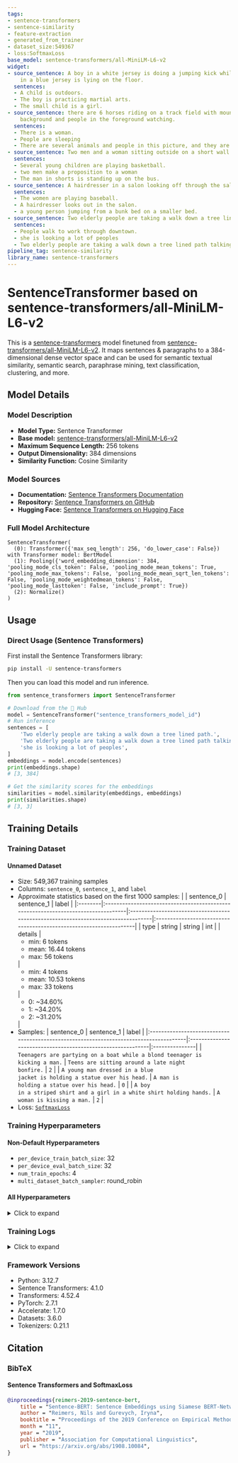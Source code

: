 ```yaml
---
tags:
- sentence-transformers
- sentence-similarity
- feature-extraction
- generated_from_trainer
- dataset_size:549367
- loss:SoftmaxLoss
base_model: sentence-transformers/all-MiniLM-L6-v2
widget:
- source_sentence: A boy in a white jersey is doing a jumping kick while another boy
    in a blue jersey is lying on the floor.
  sentences:
  - A child is outdoors.
  - The boy is practicing martial arts.
  - The small child is a girl.
- source_sentence: there are 6 horses riding on a track field with mountains in the
    background and people in the foreground watching.
  sentences:
  - There is a woman.
  - People are sleeping
  - There are several animals and people in this picture, and they are all outside.
- source_sentence: Two men and a woman sitting outside on a short wall and talking.
  sentences:
  - Several young children are playing basketball.
  - two men make a proposition to a woman
  - The man in shorts is standing up on the bus.
- source_sentence: A hairdresser in a salon looking off through the salon.
  sentences:
  - The women are playing baseball.
  - A hairdresser looks out in the salon.
  - a young person jumping from a bunk bed on a smaller bed.
- source_sentence: Two elderly people are taking a walk down a tree lined path.
  sentences:
  - People walk to work through downtown.
  - she is looking a lot of peoples
  - Two elderly people are taking a walk down a tree lined path talking about life.
pipeline_tag: sentence-similarity
library_name: sentence-transformers
---
```


# SentenceTransformer based on sentence-transformers/all-MiniLM-L6-v2

This is a [sentence-transformers](https://www.SBERT.net) model finetuned from [sentence-transformers/all-MiniLM-L6-v2](https://huggingface.co/sentence-transformers/all-MiniLM-L6-v2). It maps sentences & paragraphs to a 384-dimensional dense vector space and can be used for semantic textual similarity, semantic search, paraphrase mining, text classification, clustering, and more.

## Model Details

### Model Description
- **Model Type:** Sentence Transformer
- **Base model:** [sentence-transformers/all-MiniLM-L6-v2](https://huggingface.co/sentence-transformers/all-MiniLM-L6-v2) <!-- at revision c9745ed1d9f207416be6d2e6f8de32d1f16199bf -->
- **Maximum Sequence Length:** 256 tokens
- **Output Dimensionality:** 384 dimensions
- **Similarity Function:** Cosine Similarity
<!-- - **Training Dataset:** Unknown -->
<!-- - **Language:** Unknown -->
<!-- - **License:** Unknown -->

### Model Sources

- **Documentation:** [Sentence Transformers Documentation](https://sbert.net)
- **Repository:** [Sentence Transformers on GitHub](https://github.com/UKPLab/sentence-transformers)
- **Hugging Face:** [Sentence Transformers on Hugging Face](https://huggingface.co/models?library=sentence-transformers)

### Full Model Architecture

```
SentenceTransformer(
  (0): Transformer({'max_seq_length': 256, 'do_lower_case': False}) with Transformer model: BertModel 
  (1): Pooling({'word_embedding_dimension': 384, 'pooling_mode_cls_token': False, 'pooling_mode_mean_tokens': True, 'pooling_mode_max_tokens': False, 'pooling_mode_mean_sqrt_len_tokens': False, 'pooling_mode_weightedmean_tokens': False, 'pooling_mode_lasttoken': False, 'include_prompt': True})
  (2): Normalize()
)
```

## Usage

### Direct Usage (Sentence Transformers)

First install the Sentence Transformers library:

```bash
pip install -U sentence-transformers
```

Then you can load this model and run inference.
```python
from sentence_transformers import SentenceTransformer

# Download from the 🤗 Hub
model = SentenceTransformer("sentence_transformers_model_id")
# Run inference
sentences = [
    'Two elderly people are taking a walk down a tree lined path.',
    'Two elderly people are taking a walk down a tree lined path talking about life.',
    'she is looking a lot of peoples',
]
embeddings = model.encode(sentences)
print(embeddings.shape)
# [3, 384]

# Get the similarity scores for the embeddings
similarities = model.similarity(embeddings, embeddings)
print(similarities.shape)
# [3, 3]
```

<!--
### Direct Usage (Transformers)

<details><summary>Click to see the direct usage in Transformers</summary>

</details>
-->

<!--
### Downstream Usage (Sentence Transformers)

You can finetune this model on your own dataset.

<details><summary>Click to expand</summary>

</details>
-->

<!--
### Out-of-Scope Use

*List how the model may foreseeably be misused and address what users ought not to do with the model.*
-->

<!--
## Bias, Risks and Limitations

*What are the known or foreseeable issues stemming from this model? You could also flag here known failure cases or weaknesses of the model.*
-->

<!--
### Recommendations

*What are recommendations with respect to the foreseeable issues? For example, filtering explicit content.*
-->

## Training Details

### Training Dataset

#### Unnamed Dataset

* Size: 549,367 training samples
* Columns: <code>sentence_0</code>, <code>sentence_1</code>, and <code>label</code>
* Approximate statistics based on the first 1000 samples:
  |         | sentence_0                                                                        | sentence_1                                                                        | label                                                              |
  |:--------|:----------------------------------------------------------------------------------|:----------------------------------------------------------------------------------|:-------------------------------------------------------------------|
  | type    | string                                                                            | string                                                                            | int                                                                |
  | details | <ul><li>min: 6 tokens</li><li>mean: 16.44 tokens</li><li>max: 56 tokens</li></ul> | <ul><li>min: 4 tokens</li><li>mean: 10.53 tokens</li><li>max: 33 tokens</li></ul> | <ul><li>0: ~34.60%</li><li>1: ~34.20%</li><li>2: ~31.20%</li></ul> |
* Samples:
  | sentence_0                                                                             | sentence_1                                                  | label          |
  |:---------------------------------------------------------------------------------------|:------------------------------------------------------------|:---------------|
  | <code>Teenagers are partying on a boat while a blond teenager is kicking a man.</code> | <code>Teens are sitting around a late night bonfire.</code> | <code>2</code> |
  | <code>A young man dressed in a blue jacket is holding a statue over his head.</code>   | <code>A man is holding a statue over his head.</code>       | <code>0</code> |
  | <code>A boy in a striped shirt and a girl in a white shirt holding hands.</code>       | <code>A woman is kissing a man.</code>                      | <code>2</code> |
* Loss: [<code>SoftmaxLoss</code>](https://sbert.net/docs/package_reference/sentence_transformer/losses.html#softmaxloss)

### Training Hyperparameters
#### Non-Default Hyperparameters

- `per_device_train_batch_size`: 32
- `per_device_eval_batch_size`: 32
- `num_train_epochs`: 4
- `multi_dataset_batch_sampler`: round_robin

#### All Hyperparameters
<details><summary>Click to expand</summary>

- `overwrite_output_dir`: False
- `do_predict`: False
- `eval_strategy`: no
- `prediction_loss_only`: True
- `per_device_train_batch_size`: 32
- `per_device_eval_batch_size`: 32
- `per_gpu_train_batch_size`: None
- `per_gpu_eval_batch_size`: None
- `gradient_accumulation_steps`: 1
- `eval_accumulation_steps`: None
- `torch_empty_cache_steps`: None
- `learning_rate`: 5e-05
- `weight_decay`: 0.0
- `adam_beta1`: 0.9
- `adam_beta2`: 0.999
- `adam_epsilon`: 1e-08
- `max_grad_norm`: 1
- `num_train_epochs`: 4
- `max_steps`: -1
- `lr_scheduler_type`: linear
- `lr_scheduler_kwargs`: {}
- `warmup_ratio`: 0.0
- `warmup_steps`: 0
- `log_level`: passive
- `log_level_replica`: warning
- `log_on_each_node`: True
- `logging_nan_inf_filter`: True
- `save_safetensors`: True
- `save_on_each_node`: False
- `save_only_model`: False
- `restore_callback_states_from_checkpoint`: False
- `no_cuda`: False
- `use_cpu`: False
- `use_mps_device`: False
- `seed`: 42
- `data_seed`: None
- `jit_mode_eval`: False
- `use_ipex`: False
- `bf16`: False
- `fp16`: False
- `fp16_opt_level`: O1
- `half_precision_backend`: auto
- `bf16_full_eval`: False
- `fp16_full_eval`: False
- `tf32`: None
- `local_rank`: 0
- `ddp_backend`: None
- `tpu_num_cores`: None
- `tpu_metrics_debug`: False
- `debug`: []
- `dataloader_drop_last`: False
- `dataloader_num_workers`: 0
- `dataloader_prefetch_factor`: None
- `past_index`: -1
- `disable_tqdm`: False
- `remove_unused_columns`: True
- `label_names`: None
- `load_best_model_at_end`: False
- `ignore_data_skip`: False
- `fsdp`: []
- `fsdp_min_num_params`: 0
- `fsdp_config`: {'min_num_params': 0, 'xla': False, 'xla_fsdp_v2': False, 'xla_fsdp_grad_ckpt': False}
- `fsdp_transformer_layer_cls_to_wrap`: None
- `accelerator_config`: {'split_batches': False, 'dispatch_batches': None, 'even_batches': True, 'use_seedable_sampler': True, 'non_blocking': False, 'gradient_accumulation_kwargs': None}
- `deepspeed`: None
- `label_smoothing_factor`: 0.0
- `optim`: adamw_torch
- `optim_args`: None
- `adafactor`: False
- `group_by_length`: False
- `length_column_name`: length
- `ddp_find_unused_parameters`: None
- `ddp_bucket_cap_mb`: None
- `ddp_broadcast_buffers`: False
- `dataloader_pin_memory`: True
- `dataloader_persistent_workers`: False
- `skip_memory_metrics`: True
- `use_legacy_prediction_loop`: False
- `push_to_hub`: False
- `resume_from_checkpoint`: None
- `hub_model_id`: None
- `hub_strategy`: every_save
- `hub_private_repo`: None
- `hub_always_push`: False
- `gradient_checkpointing`: False
- `gradient_checkpointing_kwargs`: None
- `include_inputs_for_metrics`: False
- `include_for_metrics`: []
- `eval_do_concat_batches`: True
- `fp16_backend`: auto
- `push_to_hub_model_id`: None
- `push_to_hub_organization`: None
- `mp_parameters`: 
- `auto_find_batch_size`: False
- `full_determinism`: False
- `torchdynamo`: None
- `ray_scope`: last
- `ddp_timeout`: 1800
- `torch_compile`: False
- `torch_compile_backend`: None
- `torch_compile_mode`: None
- `include_tokens_per_second`: False
- `include_num_input_tokens_seen`: False
- `neftune_noise_alpha`: None
- `optim_target_modules`: None
- `batch_eval_metrics`: False
- `eval_on_start`: False
- `use_liger_kernel`: False
- `eval_use_gather_object`: False
- `average_tokens_across_devices`: False
- `prompts`: None
- `batch_sampler`: batch_sampler
- `multi_dataset_batch_sampler`: round_robin

</details>

### Training Logs
<details><summary>Click to expand</summary>

| Epoch  | Step  | Training Loss |
|:------:|:-----:|:-------------:|
| 0.0291 | 500   | 1.0795        |
| 0.0582 | 1000  | 0.9939        |
| 0.0874 | 1500  | 0.9655        |
| 0.1165 | 2000  | 0.9629        |
| 0.1456 | 2500  | 0.9569        |
| 0.1747 | 3000  | 0.9534        |
| 0.2039 | 3500  | 0.9499        |
| 0.2330 | 4000  | 0.9514        |
| 0.2621 | 4500  | 0.9494        |
| 0.2912 | 5000  | 0.9468        |
| 0.3204 | 5500  | 0.9439        |
| 0.3495 | 6000  | 0.9423        |
| 0.3786 | 6500  | 0.9394        |
| 0.4077 | 7000  | 0.9435        |
| 0.4369 | 7500  | 0.9376        |
| 0.4660 | 8000  | 0.9401        |
| 0.4951 | 8500  | 0.9363        |
| 0.5242 | 9000  | 0.9373        |
| 0.5534 | 9500  | 0.9363        |
| 0.5825 | 10000 | 0.9361        |
| 0.6116 | 10500 | 0.9383        |
| 0.6407 | 11000 | 0.9388        |
| 0.6699 | 11500 | 0.9354        |
| 0.6990 | 12000 | 0.9358        |
| 0.7281 | 12500 | 0.9354        |
| 0.7572 | 13000 | 0.9351        |
| 0.7863 | 13500 | 0.9343        |
| 0.8155 | 14000 | 0.9327        |
| 0.8446 | 14500 | 0.9308        |
| 0.8737 | 15000 | 0.9354        |
| 0.9028 | 15500 | 0.9318        |
| 0.9320 | 16000 | 0.9312        |
| 0.9611 | 16500 | 0.9316        |
| 0.9902 | 17000 | 0.9287        |
| 1.0193 | 17500 | 0.9278        |
| 1.0485 | 18000 | 0.9234        |
| 1.0776 | 18500 | 0.9271        |
| 1.1067 | 19000 | 0.9255        |
| 1.1358 | 19500 | 0.9238        |
| 1.1650 | 20000 | 0.9291        |
| 1.1941 | 20500 | 0.9213        |
| 1.2232 | 21000 | 0.9205        |
| 1.2523 | 21500 | 0.9199        |
| 1.2815 | 22000 | 0.9201        |
| 1.3106 | 22500 | 0.9258        |
| 1.3397 | 23000 | 0.925         |
| 1.3688 | 23500 | 0.924         |
| 1.3979 | 24000 | 0.9239        |
| 1.4271 | 24500 | 0.9224        |
| 1.4562 | 25000 | 0.9207        |
| 1.4853 | 25500 | 0.9235        |
| 1.5144 | 26000 | 0.9222        |
| 1.5436 | 26500 | 0.9283        |
| 1.5727 | 27000 | 0.9221        |
| 1.6018 | 27500 | 0.9212        |
| 1.6309 | 28000 | 0.9182        |
| 1.6601 | 28500 | 0.9218        |
| 1.6892 | 29000 | 0.9221        |
| 1.7183 | 29500 | 0.9197        |
| 1.7474 | 30000 | 0.9174        |
| 1.7766 | 30500 | 0.921         |
| 1.8057 | 31000 | 0.9217        |
| 1.8348 | 31500 | 0.9205        |
| 1.8639 | 32000 | 0.9222        |
| 1.8931 | 32500 | 0.9199        |
| 1.9222 | 33000 | 0.9208        |
| 1.9513 | 33500 | 0.921         |
| 1.9804 | 34000 | 0.9193        |
| 2.0096 | 34500 | 0.916         |
| 2.0387 | 35000 | 0.9123        |
| 2.0678 | 35500 | 0.9116        |
| 2.0969 | 36000 | 0.9153        |
| 2.1260 | 36500 | 0.9147        |
| 2.1552 | 37000 | 0.9114        |
| 2.1843 | 37500 | 0.9181        |
| 2.2134 | 38000 | 0.915         |
| 2.2425 | 38500 | 0.9151        |
| 2.2717 | 39000 | 0.9161        |
| 2.3008 | 39500 | 0.9118        |
| 2.3299 | 40000 | 0.9162        |
| 2.3590 | 40500 | 0.9138        |
| 2.3882 | 41000 | 0.9118        |
| 2.4173 | 41500 | 0.9128        |
| 2.4464 | 42000 | 0.9162        |
| 2.4755 | 42500 | 0.9131        |
| 2.5047 | 43000 | 0.9144        |
| 2.5338 | 43500 | 0.9152        |
| 2.5629 | 44000 | 0.9111        |
| 2.5920 | 44500 | 0.9115        |
| 2.6212 | 45000 | 0.9119        |
| 2.6503 | 45500 | 0.9131        |
| 2.6794 | 46000 | 0.9119        |
| 2.7085 | 46500 | 0.912         |
| 2.7377 | 47000 | 0.9131        |
| 2.7668 | 47500 | 0.9146        |
| 2.7959 | 48000 | 0.9149        |
| 2.8250 | 48500 | 0.9133        |
| 2.8541 | 49000 | 0.9122        |
| 2.8833 | 49500 | 0.9118        |
| 2.9124 | 50000 | 0.9094        |
| 2.9415 | 50500 | 0.9108        |
| 2.9706 | 51000 | 0.91          |
| 2.9998 | 51500 | 0.9109        |
| 3.0289 | 52000 | 0.9075        |
| 3.0580 | 52500 | 0.9095        |
| 3.0871 | 53000 | 0.9083        |
| 3.1163 | 53500 | 0.9094        |
| 3.1454 | 54000 | 0.9076        |
| 3.1745 | 54500 | 0.9066        |
| 3.2036 | 55000 | 0.9048        |
| 3.2328 | 55500 | 0.9051        |
| 3.2619 | 56000 | 0.9078        |
| 3.2910 | 56500 | 0.9065        |
| 3.3201 | 57000 | 0.9075        |
| 3.3493 | 57500 | 0.9057        |
| 3.3784 | 58000 | 0.9076        |
| 3.4075 | 58500 | 0.9059        |
| 3.4366 | 59000 | 0.9076        |
| 3.4658 | 59500 | 0.9084        |
| 3.4949 | 60000 | 0.9067        |
| 3.5240 | 60500 | 0.9062        |
| 3.5531 | 61000 | 0.9082        |
| 3.5822 | 61500 | 0.9106        |
| 3.6114 | 62000 | 0.9059        |
| 3.6405 | 62500 | 0.9043        |
| 3.6696 | 63000 | 0.9079        |
| 3.6987 | 63500 | 0.9079        |
| 3.7279 | 64000 | 0.9047        |
| 3.7570 | 64500 | 0.905         |
| 3.7861 | 65000 | 0.9084        |
| 3.8152 | 65500 | 0.9062        |
| 3.8444 | 66000 | 0.9076        |
| 3.8735 | 66500 | 0.9077        |
| 3.9026 | 67000 | 0.9039        |
| 3.9317 | 67500 | 0.9071        |
| 3.9609 | 68000 | 0.9079        |
| 3.9900 | 68500 | 0.908         |

</details>

### Framework Versions
- Python: 3.12.7
- Sentence Transformers: 4.1.0
- Transformers: 4.52.4
- PyTorch: 2.7.1
- Accelerate: 1.7.0
- Datasets: 3.6.0
- Tokenizers: 0.21.1

## Citation

### BibTeX

#### Sentence Transformers and SoftmaxLoss
```bibtex
@inproceedings{reimers-2019-sentence-bert,
    title = "Sentence-BERT: Sentence Embeddings using Siamese BERT-Networks",
    author = "Reimers, Nils and Gurevych, Iryna",
    booktitle = "Proceedings of the 2019 Conference on Empirical Methods in Natural Language Processing",
    month = "11",
    year = "2019",
    publisher = "Association for Computational Linguistics",
    url = "https://arxiv.org/abs/1908.10084",
}
```

<!--
## Glossary

*Clearly define terms in order to be accessible across audiences.*
-->

<!--
## Model Card Authors

*Lists the people who create the model card, providing recognition and accountability for the detailed work that goes into its construction.*
-->

<!--
## Model Card Contact

*Provides a way for people who have updates to the Model Card, suggestions, or questions, to contact the Model Card authors.*
-->